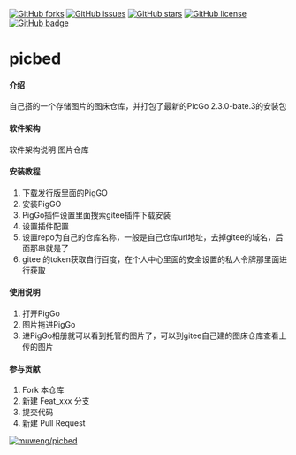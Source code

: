 [![GitHub forks](https://img.shields.io/github/forks/chengweng/picbed?logo=github)](https://github.com/chengweng/picbed/network)
[![GitHub issues](https://img.shields.io/github/issues/chengweng/picbed?logo=github)](https://github.com/chengweng/picbed/issues)
[![GitHub stars](https://img.shields.io/github/stars/chengweng/picbed?logo=github)](https://github.com/chengweng/picbed/stargazers)
[![GitHub license](https://img.shields.io/github/license/chengweng/picbed?logo=apache)](https://github.com/chengweng/picbed/blob/master/LICENSE)
[![GitHub badge](https://img.shields.io/badge/muweng-world-%23666)](https://img.shields.io/badge/muweng-world-%23666)

# picbed                                                                                                            

#### 介绍
自己搭的一个存储图片的图床仓库，并打包了最新的PicGo 2.3.0-bate.3的安装包

#### 软件架构
软件架构说明
图片仓库


#### 安装教程

1.  下载发行版里面的PigGO
2.  安装PigGO
3.  PigGo插件设置里面搜索gitee插件下载安装
4.  设置插件配置
5.  设置repo为自己的仓库名称，一般是自己仓库url地址，去掉gitee的域名，后面那串就是了
6.  gitee 的token获取自行百度，在个人中心里面的安全设置的私人令牌那里面进行获取

#### 使用说明

1.  打开PigGo
2.  图片拖进PigGo
3.  进PigGo相册就可以看到托管的图片了，可以到gitee自己建的图床仓库查看上传的图片

#### 参与贡献

1.  Fork 本仓库
2.  新建 Feat_xxx 分支
3.  提交代码
4.  新建 Pull Request



[![muweng/picbed](https://gitee.com/muwengKing/picbed/widgets/widget_card.svg?colors=101112,ede6ed,dbd8db,a7c6db,000000,997799)](https://gitee.com/muwengKing/picbed) 


